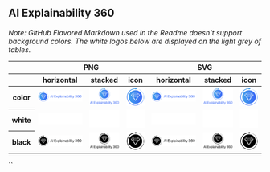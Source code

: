 ## AI Explainability 360

*Note: GitHub Flavored Markdown used in the Readme doesn't support background colors. The white logos below are displayed on the light grey of tables.*

<table class="logos-table">
	<thead>
		<tr>
			<th></th>
			<th colspan="3">PNG</th>
			<th colspan="3">SVG</th>
		</tr>
		<tr>
			<th></th>
			<th>horizontal</th>
			<th>stacked</th>
			<th>icon</th>
			<th>horizontal</th>
			<th>stacked</th>
			<th>icon</th>
		</tr>
	</thead>	
    <tbody>
		<tr>
			<th>color</th>
			<td><a href="horizontal/color/ai-explainability-360-horizontal-color.png" download><img src="horizontal/color/ai-explainability-360-horizontal-color.png" width="200"></a></td>
			<td><a href="stacked/color/ai-explainability-360-stacked-color.png" download><img src="stacked/color/ai-explainability-360-stacked-color.png" width="95"></a></td>
			<td><a href="icon/color/ai-explainability-360-icon-color.png" download><img src="icon/color/ai-explainability-360-icon-color.png" width="75"></a></td>
			<td><a href="horizontal/color/ai-explainability-360-horizontal-color.svg" download><img src="horizontal/color/ai-explainability-360-horizontal-color.svg" width="200"></a></td>
			<td><a href="stacked/color/ai-explainability-360-stacked-color.svg" download><img src="stacked/color/ai-explainability-360-stacked-color.svg" width="95"></a></td>
			<td><a href="icon/color/ai-explainability-360-icon-color.png" download><img src="icon/color/ai-explainability-360-icon-color.png" width="75"></a></td>
		</tr>
		<tr>
			<th>white</th>
			<td><a href="horizontal/white/ai-explainability-360-horizontal-white.png" download><img src="horizontal/white/ai-explainability-360-horizontal-white.png" width="200"></a></td>
			<td><a href="stacked/white/ai-explainability-360-stacked-white.png" download><img src="stacked/white/ai-explainability-360-stacked-white.png" width="95"></a></td>
			<td><a href="icon/white/ai-explainability-360-icon-white.png" download><img src="icon/white/ai-explainability-360-icon-white.png" width="75"></a></td>
			<td><a href="horizontal/white/ai-explainability-360-horizontal-white.svg" download><img src="horizontal/white/ai-explainability-360-horizontal-white.svg" width="200"></a></td>
			<td><a href="stacked/white/ai-explainability-360-stacked-white.svg" download><img src="stacked/white/ai-explainability-360-stacked-white.svg" width="95"></a></td>
			<td><a href="icon/white/ai-explainability-360-icon-white.svg" download><img src="icon/white/ai-explainability-360-icon-white.svg" width="75"></a></td>
		</tr>
		<tr>
			<th>black</th>
			<td><a href="horizontal/black/ai-explainability-360-horizontal-black.png" download><img src="horizontal/black/ai-explainability-360-horizontal-black.png" width="200"></a></td>
			<td><a href="stacked/black/ai-explainability-360-stacked-black.png" download><img src="stacked/black/ai-explainability-360-stacked-black.png" width="95"></a></td>
			<td><a href="icon/black/ai-explainability-360-icon-black.png" download><img src="icon/black/ai-explainability-360-icon-black.png" width="75"></a></td>
			<td><a href="horizontal/black/ai-explainability-360-horizontal-black.svg" download><img src="horizontal/black/ai-explainability-360-horizontal-black.svg" width="200"></a></td>
			<td><a href="stacked/black/ai-explainability-360-stacked-black.svg" download><img src="stacked/black/ai-explainability-360-stacked-black.svg" width="95"></a></td>
			<td><a href="icon/black/ai-explainability-360-icon-black.svg" download><img src="icon/black/ai-explainability-360-icon-black.svg" width="75"></a></td>
		</tr>
	</tbody>	
</table>

``
